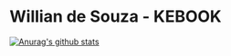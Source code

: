 # Willian de Souza - KEBOOK

[![Anurag's github stats](https://github-readme-stats.vercel.app/api?username=kebook-programacao-1)](https://github.com/anuraghazra/github-readme-stats)



